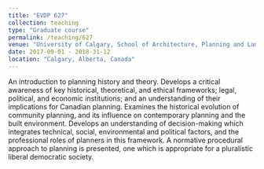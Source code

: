 ```yaml
---
title: "EVDP 627"
collection: teaching
type: "Graduate course"
permalink: /teaching/627
venue: "University of Calgary, School of Architecture, Planning and Landscape"
date: 2017-09-01 - 2018-31-12
location: "Calgary, Alberta, Canada"
---
```


An introduction to planning history and theory. Develops a critical awareness of key historical, theoretical, and ethical frameworks; legal, political, and economic institutions; and an understanding of their implications for Canadian planning. Examines the historical evolution of community planning, and its influence on contemporary planning and the built environment. Develops an understanding of decision-making which integrates technical, social, environmental and political factors, and the professional roles of planners in this framework. A normative procedural approach to planning is presented, one which is appropriate for a pluralistic liberal democratic society.
